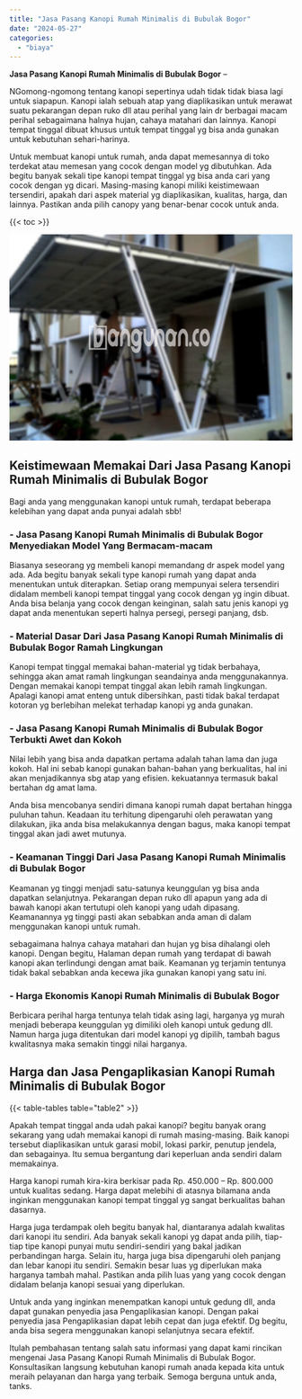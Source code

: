 ```yaml
---
title: "Jasa Pasang Kanopi Rumah Minimalis di Bubulak Bogor"
date: "2024-05-27"
categories: 
  - "biaya"
---
```


**Jasa Pasang Kanopi Rumah Minimalis di Bubulak Bogor** –

NGomong-ngomong tentang kanopi sepertinya udah tidak tidak biasa lagi untuk siapapun. Kanopi ialah sebuah atap yang diaplikasikan untuk merawat suatu pekarangan depan ruko dll atau perihal yang lain dr berbagai macam perihal sebagaimana halnya hujan, cahaya matahari dan lainnya. Kanopi tempat tinggal dibuat khusus untuk tempat tinggal yg bisa anda gunakan untuk kebutuhan sehari-harinya.

Untuk membuat kanopi untuk rumah, anda dapat memesannya di toko terdekat atau memesan yang cocok dengan model yg dibutuhkan. Ada begitu banyak sekali tipe kanopi tempat tinggal yg bisa anda cari yang cocok dengan yg dicari. Masing-masing kanopi miliki keistimewaan tersendiri, apakah dari aspek material yg diaplikasikan, kualitas, harga, dan lainnya. Pastikan anda pilih canopy yang benar-benar cocok untuk anda.

{{< toc >}}

![Jasa Pasang Kanopi Rumah Minimalis di Bubulak Bogor](/images/harga-kanopi-minimalis-60.png)

## Keistimewaan Memakai Dari Jasa Pasang Kanopi Rumah Minimalis di Bubulak Bogor

Bagi anda yang menggunakan kanopi untuk rumah, terdapat beberapa kelebihan yang dapat anda punyai adalah sbb!

### \- Jasa Pasang Kanopi Rumah Minimalis di Bubulak Bogor Menyediakan Model Yang Bermacam-macam

Biasanya seseorang yg membeli kanopi memandang dr aspek model yang ada. Ada begitu banyak sekali type kanopi rumah yang dapat anda menentukan untuk diterapkan. Setiap orang mempunyai selera tersendiri didalam membeli kanopi tempat tinggal yang cocok dengan yg ingin dibuat. Anda bisa belanja yang cocok dengan keinginan, salah satu jenis kanopi yg dapat anda menentukan seperti halnya persegi, persegi panjang, dsb.

### \- Material Dasar Dari Jasa Pasang Kanopi Rumah Minimalis di Bubulak Bogor Ramah Lingkungan

Kanopi tempat tinggal memakai bahan-material yg tidak berbahaya, sehingga akan amat ramah lingkungan seandainya anda menggunakannya. Dengan memakai kanopi tempat tinggal akan lebih ramah lingkungan. Apalagi kanopi amat enteng untuk dibersihkan, pasti tidak bakal terdapat kotoran yg berlebihan melekat terhadap kanopi yg anda gunakan.

### \- Jasa Pasang Kanopi Rumah Minimalis di Bubulak Bogor Terbukti Awet dan Kokoh

Nilai lebih yang bisa anda dapatkan pertama adalah tahan lama dan juga kokoh. Hal ini sebab kanopi gunakan bahan-bahan yang berkualitas, hal ini akan menjadikannya sbg atap yang efisien. kekuatannya termasuk bakal bertahan dg amat lama.

Anda bisa mencobanya sendiri dimana kanopi rumah dapat bertahan hingga puluhan tahun. Keadaan itu terhitung dipengaruhi oleh perawatan yang dilakukan, jika anda bisa melakukannya dengan bagus, maka kanopi tempat tinggal akan jadi awet mutunya.

### \- Keamanan Tinggi Dari Jasa Pasang Kanopi Rumah Minimalis di Bubulak Bogor

Keamanan yg tinggi menjadi satu-satunya keunggulan yg bisa anda dapatkan selanjutnya. Pekarangan depan ruko dll apapun yang ada di bawah kanopi akan tertutupi oleh kanopi yang udah dipasang. Keamanannya yg tinggi pasti akan sebabkan anda aman di dalam menggunakan kanopi untuk rumah.

sebagaimana halnya cahaya matahari dan hujan yg bisa dihalangi oleh kanopi. Dengan begitu, Halaman depan rumah yang terdapat di bawah kanopi akan terlindungi dengan amat baik. Keamanan yg terjamin tentunya tidak bakal sebabkan anda kecewa jika gunakan kanopi yang satu ini.

### \- Harga Ekonomis Kanopi Rumah Minimalis di Bubulak Bogor

Berbicara perihal harga tentunya telah tidak asing lagi, harganya yg murah menjadi beberapa keunggulan yg dimiliki oleh kanopi untuk gedung dll. Namun harga juga ditentukan dari model kanopi yg dipilih, tambah bagus kwalitasnya maka semakin tinggi nilai harganya.

## Harga dan Jasa Pengaplikasian Kanopi Rumah Minimalis di Bubulak Bogor

{{< table-tables table="table2" >}}

Apakah tempat tinggal anda udah pakai kanopi? begitu banyak orang sekarang yang udah memakai kanopi di rumah masing-masing. Baik kanopi tersebut diaplikasikan untuk garasi mobil, lokasi parkir, penutup jendela, dan sebagainya. Itu semua bergantung dari keperluan anda sendiri dalam memakainya.

Harga kanopi rumah kira-kira berkisar pada Rp. 450.000 – Rp. 800.000 untuk kualitas sedang. Harga dapat melebihi di atasnya bilamana anda inginkan menggunakan kanopi tempat tinggal yg sangat berkualitas bahan dasarnya.

Harga juga terdampak oleh begitu banyak hal, diantaranya adalah kwalitas dari kanopi itu sendiri. Ada banyak sekali kanopi yg dapat anda pilih, tiap-tiap tipe kanopi punyai mutu sendiri-sendiri yang bakal jadikan perbandingan harga. Selain itu, harga juga bisa dipengaruhi oleh panjang dan lebar kanopi itu sendiri. Semakin besar luas yg diperlukan maka harganya tambah mahal. Pastikan anda pilih luas yang yang cocok dengan didalam belanja kanopi sesuai yang diperlukan.

Untuk anda yang inginkan menempatkan kanopi untuk gedung dll, anda dapat gunakan penyedia jasa Pengaplikasian kanopi. Dengan pakai penyedia jasa Pengaplikasian dapat lebih cepat dan juga efektif. Dg begitu, anda bisa segera menggunakan kanopi selanjutnya secara efektif.

Itulah pembahasan tentang salah satu informasi yang dapat kami rincikan mengenai Jasa Pasang Kanopi Rumah Minimalis di Bubulak Bogor. Konsultasikan langsung kebutuhan kanopi rumah anada kepada kita untuk meraih pelayanan dan harga yang terbaik. Semoga berguna untuk anda, tanks.
